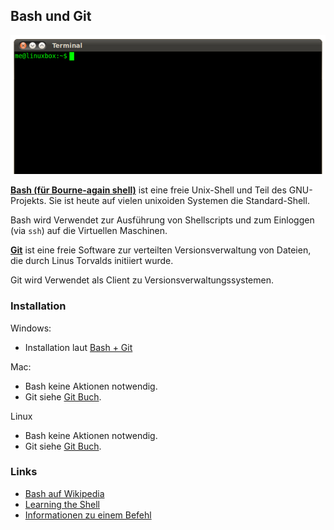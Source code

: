 Bash und Git
------------

![](../images/Shell.png)

**[Bash (für Bourne-again shell)](https://de.wikipedia.org/wiki/Bash_(Shell))** ist eine freie Unix-Shell und Teil des GNU-Projekts. Sie ist heute auf vielen unixoiden Systemen die Standard-Shell.

Bash wird Verwendet zur Ausführung von Shellscripts und zum Einloggen (via `ssh`) auf die Virtuellen Maschinen.

**[Git](https://de.wikipedia.org/wiki/Git)** ist eine freie Software zur verteilten Versionsverwaltung von Dateien, die durch Linus Torvalds initiiert wurde.

Git wird Verwendet als Client zu Versionsverwaltungssystemen.

### Installation

Windows: 
* Installation laut [Bash + Git](https://git-scm.com/)

Mac:
* Bash keine Aktionen notwendig.
* Git siehe [Git Buch](https://git-scm.com/book/de/v1/Los-geht%E2%80%99s-Git-installieren#Installation-unter-Mac-OS-X).

Linux
* Bash keine Aktionen notwendig.
* Git siehe [Git Buch](https://git-scm.com/book/de/v1/Los-geht%E2%80%99s-Git-installieren#Installation-unter-Linux).

### Links

* [Bash auf Wikipedia](https://de.wikipedia.org/wiki/Bash_(Shell))
* [Learning the Shell](http://linuxcommand.org/lc3_learning_the_shell.php)
* [Informationen zu einem Befehl](https://wiki.ubuntuusers.de/Howto/Informationen_zu_einem_Befehl/)

	